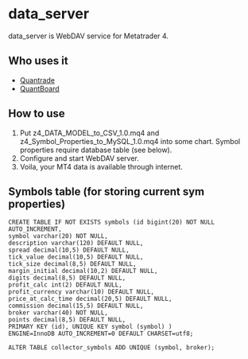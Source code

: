 # data_server

data_server is WebDAV service for Metatrader 4.

## Who uses it

* [Quantrade](https://github.com/xenu256/Quantrade)
* [QuantBoard](https://github.com/xenu256/QuantBoard)

## How to use

1. Put z4_DATA_MODEL_to_CSV_1.0.mq4 and z4_Symbol_Properties_to_MySQL_1.0.mq4 into some chart. Symbol properties require database table (see below).
2. Configure and start WebDAV server.
3. Voila, your MT4 data is available through internet.

## Symbols table (for storing current sym properties)

```text
CREATE TABLE IF NOT EXISTS symbols (id bigint(20) NOT NULL AUTO_INCREMENT,
symbol varchar(20) NOT NULL,
description varchar(120) DEFAULT NULL,
spread decimal(10,5) DEFAULT NULL,
tick_value decimal(10,5) DEFAULT NULL,
tick_size decimal(8,5) DEFAULT NULL,
margin_initial decimal(10,2) DEFAULT NULL,
digits decimal(8,5) DEFAULT NULL,
profit_calc int(2) DEFAULT NULL,
profit_currency varchar(10) DEFAULT NULL,
price_at_calc_time decimal(20,5) DEFAULT NULL,
commission decimal(15,5) DEFAULT NULL,
broker varchar(40) NOT NULL,
points decimal(8,5) DEFAULT NULL,
PRIMARY KEY (id), UNIQUE KEY symbol (symbol) )
ENGINE=InnoDB AUTO_INCREMENT=0 DEFAULT CHARSET=utf8;

ALTER TABLE collector_symbols ADD UNIQUE (symbol, broker);
```

